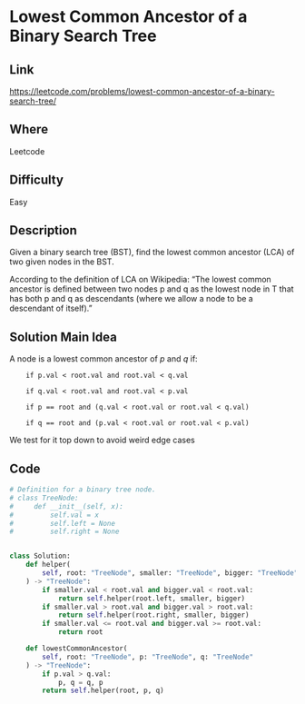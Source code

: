 # Lowest Common Ancestor of a Binary Search Tree

## Link

https://leetcode.com/problems/lowest-common-ancestor-of-a-binary-search-tree/

## Where

Leetcode

## Difficulty

Easy

## Description

Given a binary search tree (BST), find the lowest common ancestor (LCA) of two given nodes in the BST.

According to the definition of LCA on Wikipedia: “The lowest common ancestor is defined between two nodes p and q as the lowest node in T that has both p and q as descendants (where we allow a node to be a descendant of itself).”

## Solution Main Idea

A node is a lowest common ancestor of $p$ and $q$ if:

        if p.val < root.val and root.val < q.val

        if q.val < root.val and root.val < p.val

        if p == root and (q.val < root.val or root.val < q.val)

        if q == root and (p.val < root.val or root.val < p.val)

We test for it top down to avoid weird edge cases


## Code

```python
# Definition for a binary tree node.
# class TreeNode:
#     def __init__(self, x):
#         self.val = x
#         self.left = None
#         self.right = None


class Solution:
    def helper(
        self, root: "TreeNode", smaller: "TreeNode", bigger: "TreeNode"
    ) -> "TreeNode":
        if smaller.val < root.val and bigger.val < root.val:
            return self.helper(root.left, smaller, bigger)
        if smaller.val > root.val and bigger.val > root.val:
            return self.helper(root.right, smaller, bigger)
        if smaller.val <= root.val and bigger.val >= root.val:
            return root

    def lowestCommonAncestor(
        self, root: "TreeNode", p: "TreeNode", q: "TreeNode"
    ) -> "TreeNode":
        if p.val > q.val:
            p, q = q, p
        return self.helper(root, p, q)

```
